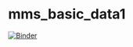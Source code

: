 # mms_basic_data1

[![Binder](https://mybinder.org/badge_logo.svg)](https://mybinder.org/v2/gh/melbourne-cdth/mms_basic_data1/HEAD?labpath=basic_image_standards.ipynb)

